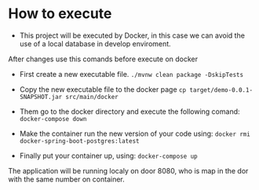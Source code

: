 # How to execute

- This project will be executed by Docker, in this case we can avoid the use of a local database in develop enviroment.

After changes use this comands before execute on docker

- First create a new executable file.
``./mvnw clean package -DskipTests``

- Copy the new executable file to the docker page
``cp target/demo-0.0.1-SNAPSHOT.jar src/main/docker``

- Them go to the docker directory and execute the following comand:
 ``docker-compose down``
 
 - Make the container run the new version of your code using:
``docker rmi docker-spring-boot-postgres:latest``

- Finally put your container up, using:
``docker-compose up``

The application will be running localy on door 8080, who is map in the dor with the same number on container.